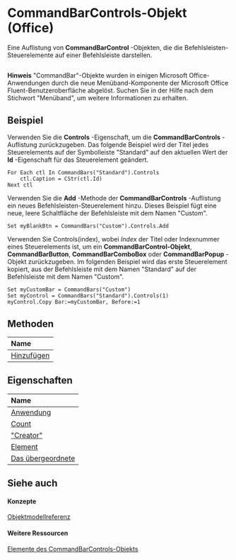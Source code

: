 
# CommandBarControls-Objekt (Office)

Eine Auflistung von  **CommandBarControl** -Objekten, die die Befehlsleisten-Steuerelemente auf einer Befehlsleiste darstellen.


## 


 **Hinweis**  "CommandBar"-Objekte wurden in einigen Microsoft Office-Anwendungen durch die neue Menüband-Komponente der Microsoft Office Fluent-Benutzeroberfläche abgelöst. Suchen Sie in der Hilfe nach dem Stichwort "Menüband", um weitere Informationen zu erhalten.


## Beispiel

Verwenden Sie die  **Controls** -Eigenschaft, um die **CommandBarControls** -Auflistung zurückzugeben. Das folgende Beispiel wird der Titel jedes Steuerelements auf der Symbolleiste "Standard" auf den aktuellen Wert der **Id** -Eigenschaft für das Steuerelement geändert.


```
For Each ctl In CommandBars("Standard").Controls 
    ctl.Caption = CStr(ctl.Id) 
Next ctl
```

Verwenden Sie die  **Add** -Methode der **CommandBarControls** -Auflistung ein neues Befehlsleisten-Steuerelement hinzu. Dieses Beispiel fügt eine neue, leere Schaltfläche der Befehlsleiste mit dem Namen "Custom".




```
Set myBlankBtn = CommandBars("Custom").Controls.Add
```

Verwenden Sie Controls(index), wobei  _Index_ der Titel oder Indexnummer eines Steuerelements ist, um ein **CommandBarControl-Objekt**, **CommandBarButton**, **CommandBarComboBox** oder **CommandBarPopup** -Objekt zurückzugeben. Im folgenden Beispiel wird das erste Steuerelement kopiert, aus der Befehlsleiste mit dem Namen "Standard" auf der Befehlsleiste mit dem Namen "Custom".




```
Set myCustomBar = CommandBars("Custom") 
Set myControl = CommandBars("Standard").Controls(1) 
myControl.Copy Bar:=myCustomBar, Before:=1
```


## Methoden



|**Name**|
|:-----|
|[Hinzufügen](53e2b0b9-b11a-bf52-a1a3-523aae2c35d8.md)|

## Eigenschaften



|**Name**|
|:-----|
|[Anwendung](822f709a-fe54-cca4-49d1-6a79d2eb15e5.md)|
|[Count](1c2b4afd-2b31-bcee-53b5-6d9761203be1.md)|
|["Creator"](d1728427-b84d-f313-ef73-e234571f3be6.md)|
|[Element](a2e7339c-bf1e-0c58-c28d-19cf5682291a.md)|
|[Das übergeordnete](23fdc1d0-ffb4-04a2-55d6-9490dd9e795c.md)|

## Siehe auch


#### Konzepte


[Objektmodellreferenz](499c789a-aba2-0fad-649a-0ea964cd3b5e.md)
#### Weitere Ressourcen


[Elemente des CommandBarControls-Objekts](http://msdn.microsoft.com/library/b4db50d1-f693-d4a5-da6d-41c6f624bdd3%28Office.15%29.aspx)